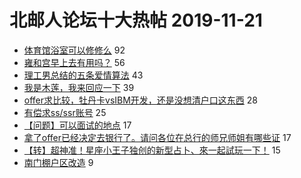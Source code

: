 # 北邮人论坛十大热帖 2019-11-21

- [体育馆浴室可以修修么](https://bbs.byr.cn/article/Gymnasium/115483) 92
- [雍和宫早上去有用吗？](https://bbs.byr.cn/article/Talking/6166547) 56
- [理工男总结的五条爱情算法](https://bbs.byr.cn/article/Feeling/3129775) 43
- [我是木莲，我来回应一下](https://bbs.byr.cn/article/Friends/1944649) 39
- [offer求比较，牡丹卡vsIBM开发，还是没想清户口这东西](https://bbs.byr.cn/article/Job/2065866) 28
- [有偿求ss/ssr账号](https://bbs.byr.cn/article/NetResources/91780) 25
- [【问题】可以面试的地点](https://bbs.byr.cn/article/GoAbroad/367612) 17
- [拿了offer已经决定去银行了。请问各位在总行的师兄师姐有哪些证](https://bbs.byr.cn/article/WorkLife/1133195) 17
- [【转】超神准！星座小王子独创的新型占卜、來一起試玩一下！](https://bbs.byr.cn/article/Constellations/326533) 15
- [南门棚户区改造](https://bbs.byr.cn/article/Picture/3250875) 9


